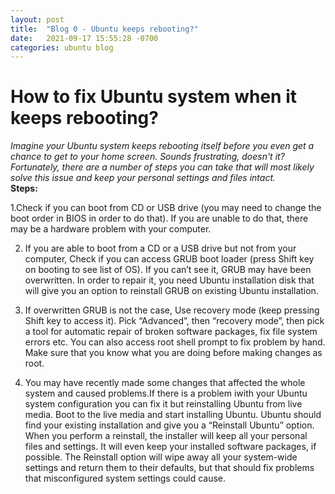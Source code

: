 ```yaml
---
layout: post
title:  "Blog 0 - Ubuntu keeps rebooting?"
date:   2021-09-17 15:55:28 -0700
categories: ubuntu blog
---
```

<H1>How to fix Ubuntu system when it keeps rebooting?</H1>
<i>Imagine your Ubuntu system keeps rebooting itself before you even get a chance to get to your home screen. 
Sounds frustrating, doesn't it? Fortunately, there are a number of steps you can take that will most likely solve 
this issue and keep your personal settings and files intact.</i><br>
<b>Steps:</b>

1.Check if you can boot from CD or USB drive (you may need to change the boot order in BIOS in order to do that). If you are unable to do that, there may be a hardware problem with your computer.

2. If you are able to boot from a CD or a USB drive but not from your computer, Check if you can access GRUB boot loader
(press Shift key on booting to see list of OS). If you can’t see it, GRUB may have been overwritten. In order to repair it, you need Ubuntu installation disk that will give you an option to reinstall GRUB on existing Ubuntu installation.<br> 

3. If overwritten GRUB is not the case, Use recovery mode (keep pressing Shift key to access it). Pick “Advanced”, then
 “recovery mode”, then pick a tool for automatic repair of broken software packages, fix file system errors etc. You can
also access root shell prompt to fix problem by hand. Make sure that you know what you are doing before making changes as root.

4. You may have recently made some changes that affected the whole system and caused problems.If there is a problem iwith your
Ubuntu system configuration you can fix it but reinstalling Ubuntu from live media. Boot to the live media and start
installing Ubuntu. Ubuntu should find your existing installation and give you a “Reinstall Ubuntu” option. When you 
perform a reinstall, the installer will keep all your personal files and settings. It will even keep your installed 
software packages, if possible. The Reinstall option will wipe away all your system-wide settings and return them to 
their defaults, but that should fix problems that misconfigured system settings could cause.

